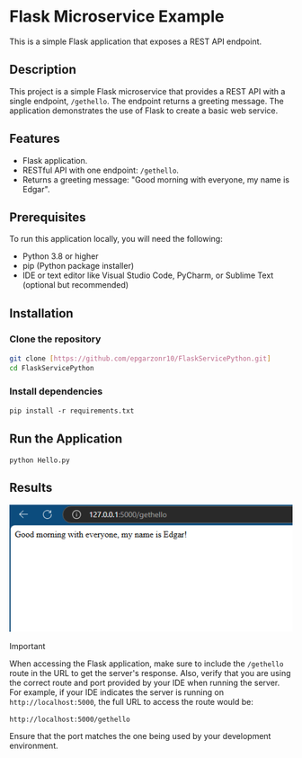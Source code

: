 # Flask Microservice Example

This is a simple Flask application that exposes a REST API endpoint.

## Description

This project is a simple Flask microservice that provides a REST API with a single endpoint, `/gethello`. The endpoint returns a greeting message. The application demonstrates the use of Flask to create a basic web service.

## Features

- Flask application.
- RESTful API with one endpoint: `/gethello`.
- Returns a greeting message: "Good morning with everyone, my name is Edgar".

## Prerequisites

To run this application locally, you will need the following:

- Python 3.8 or higher
- pip (Python package installer)
- IDE or text editor like Visual Studio Code, PyCharm, or Sublime Text (optional but recommended)

## Installation

### Clone the repository

```bash
git clone [https://github.com/epgarzonr10/FlaskServicePython.git]
cd FlaskServicePython
```
### Install dependencies
```
pip install -r requirements.txt
```
## Run the Application
```
python Hello.py
```
## Results
<p align="center">
  <img src="Img/Hellopython.PNG" alt="Hello">
</p>

> [!IMPORTANT]
> When accessing the Flask application, make sure to include the `/gethello` route in the URL to get the server's response. 
> Also, verify that you are using the correct route and port provided by your IDE when running the server. 
> For example, if your IDE indicates the server is running on `http://localhost:5000`, the full URL to access the route would be:
> 
> ```
> http://localhost:5000/gethello
> ```
> 
> Ensure that the port matches the one being used by your development environment.

